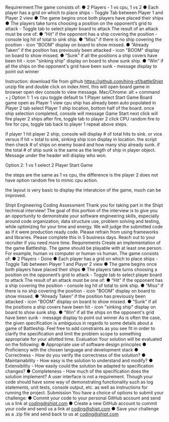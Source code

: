 Requirerment:The game consists of:
● 2 Players - 1 vs cpu, 1 vs 2
● Each player has a grid on which to place ships - Toggle Tab between Player 1 and Player 2 view
● The game begins once both players have placed their ships
● The players take turns choosing a position on the opponent’s grid to attack - Toggle tab to select player board to attack
The result of an attack must be one of:
● “Hit” if the opponent has a ship covering the position - console log hit of total to sink ship.
● “Miss” if there is no ship covering the position - icon "BOOM" display on board to show missed.
● “Already Taken” if the position has previously been attacked - icon "BOOM" display on board to show missed.
● “Sunk” if all the positions a ship covers have been hit - icon "sinking ship" display on board to show sunk ship.
● “Win” if all the ships on the opponent's grid have been sunk - message display to point out winner

Instruction:
download file from github
https://github.com/hing-sf/battleShipt
unzip file and double click on index.html, this will open board game in browser
open dev console to view message. Mac/Chrome: alt + command + j
Option 1: 1 vs cpu
toggle default to 1 Player
select Start Game
Board game open as Player 1 view
    cpu ship has already been auto populated in Player 2 tab
select Player 1 ship location, bottom half of the board.
once ship selection completed, console will message Game Start
next click will fire player 2 ships
after fire, toggle tab to player 2
click CPU random fire to fire for cpu, toggle tab back to player 1
repeat above steps.

if player 1 hit player 2 ship, console will display # of total hits to sink. or vice versus
if hit = total to sink, sinking ship icon display in location.
the script then check # of ships on enemy board and how many ship already sunk. if the total # of ship sunk is the same as the length of ship in player object. Message under the header will display who won.

Option 2: 1 vs 1
select 2 Player
Start Game

the steps are the same as 1 vs cpu, the difference is the player 2 does not have option random fire to mimic cpu action.

the layout is very basic to display the interatcion of the game, much can be improved.




Shipt Engineering Coding Assessment
Thank you for taking part in the Shipt technical interview! The goal of this portion of the
interview is to give you an opportunity to demonstrate your software engineering skills,
especially around code organization, data structure use, problem solving and testing,
while optimizing for your time and energy. We will judge the submitted code as if it were
production ready code. Please refrain from using frameworks and libraries. Please
complete this in 5 business days. Reach out to your recruiter if you need more time.
Requirements
Create an implementation of the game Battleship. The game should be playable with at
least one person. For example, human vs computer or human vs human.
The game consists of:
● 2 Players - Done
● Each player has a grid on which to place ships - Toggle Tab between Player 1 and Player 2 view
● The game begins once both players have placed their ships
● The players take turns choosing a position on the opponent’s grid to attack - Toggle tab to select player board to attack
The result of an attack must be one of:
● “Hit” if the opponent has a ship covering the position - console log hit of total to sink ship.
● “Miss” if there is no ship covering the position - icon "BOOM" display on board to show missed.
● “Already Taken” if the position has previously been attacked - icon "BOOM" display on board to show missed.
● “Sunk” if all the positions a ship covers have been hit - icon "sinking ship" display on board to show sunk ship.
● “Win” if all the ships on the opponent's grid have been sunk - message display to point out winner
As is often the case, the given specification is ambiguous in regards to some details
about a game of Battleship. Feel free to add constraints as you see fit in order to clarify
the specification and limit the problem scope to something appropriate for your allotted
time.
Evaluation
Your solution will be evaluated on the following:
● Appropriate use of software design principles
● Proficiency with the chosen language and development stack
● Correctness - How do you verify the correctness of the solution?
● Maintainability - How easy is the solution to understand and modify?
● Extensibility - How easily could the solution be adapted to specification changes?
● Completeness - How much of the specification does the solution implement?
A user interface is not a requirement. Though your code should have some way of
demonstrating functionality such as log statements, unit tests, console output, etc. as
well as instructions for running the project.
Submission
You have a choice of options to submit your challenge:
● Commit your code to your personal GitHub account and send us a link at
coding@shipt.com
● Create a new GitHub account to commit your code and send us a link at
coding@shipt.com
● Save your challenge as a .zip file and send back to us at coding@shipt.com